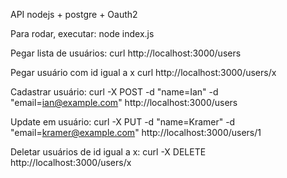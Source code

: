 API nodejs + postgre + Oauth2

Para rodar, executar:
node index.js

Pegar lista de usuários:
curl http://localhost:3000/users

Pegar usuário com id igual a x
curl http://localhost:3000/users/x

Cadastrar usuário:
curl -X POST -d "name=Ian" -d "email=ian@example.com" http://localhost:3000/users

Update em usuário:
curl -X PUT -d "name=Kramer" -d "email=kramer@example.com" http://localhost:3000/users/1

Deletar usuários de id igual a x:
curl -X DELETE http://localhost:3000/users/x
